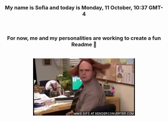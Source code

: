 


<div align="center">
<h3 >My name is Sofia and today is Monday, 11 October, 10:37 GMT-4</h3><br>
<h3 >For now, me and my personalities are working to create a fun Readme 👋
</h3><br>
<img src='img/dwight.gif' alt='working...'/>
</div>
